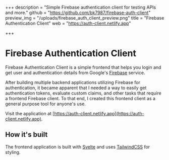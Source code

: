 +++
description = "Simple Firebase authentication client for testing APIs and more."
github = "https://github.com/bk7987/firebase-auth-client"
preview_img = "/uploads/firebase_auth_client_preview.png"
title = "Firebase Authentication Client"
web = "https://auth-client.netlify.app"

+++

# Firebase Authentication Client

Firebase Authentication Client is a simple frontend that helps you login and get user and authentication details from Google's [Firebase](https://firebase.google.com) service.

After building multiple backend applications utilizing Firebase for authentication, it became apparent that I needed a way to easily get authentication tokens, evaluate custom claims, and other tasks that require a frontend Firebase client. To that end, I created this frontend client as a general purpose tool for anyone's use.

Visit the application at [https://auth-client.netlify.app](https://auth-client.netlify.app).

## How it's built

The frontend application is built with [Svelte](https://svelte.dev) and uses [TailwindCSS](https://tailwindcss.com) for styling.
